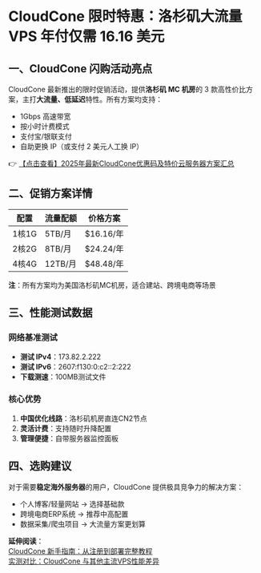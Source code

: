 # CloudCone 限时特惠：洛杉矶大流量 VPS 年付仅需 16.16 美元

## 一、CloudCone 闪购活动亮点

CloudCone 最新推出的限时促销活动，提供**洛杉矶 MC 机房**的 3 款高性价比方案，主打**大流量、低延迟**特性。所有方案均支持：
- 1Gbps 高速带宽
- 按小时计费模式
- 支付宝/银联支付
- 自助更换 IP（或支付 2 美元人工换 IP）

👉 [【点击查看】2025年最新CloudCone优惠码及特价云服务器方案汇总](https://bit.ly/Cloudcone)

## 二、促销方案详情

| 配置       | 流量配额 | 价格方案   |
|------------|----------|------------|
| 1核1G      | 5TB/月   | $16.16/年  |
| 2核2G      | 8TB/月   | $24.24/年  |
| 4核4G      | 12TB/月  | $48.48/年  |

**注**：所有方案均为美国洛杉矶MC机房，适合建站、跨境电商等场景

## 三、性能测试数据

### 网络基准测试
- **测试 IPv4**：173.82.2.222
- **测试 IPv6**：2607:f130:0:c2::2:222
- **下载测速**：100MB测试文件

### 核心优势
1. **中国优化线路**：洛杉矶机房直连CN2节点
2. **灵活计费**：支持随时升降配置
3. **管理便捷**：自带服务器监控面板

## 四、选购建议

对于需要**稳定海外服务器**的用户，CloudCone 提供极具竞争力的解决方案：
- 个人博客/轻量网站 → 选择基础款
- 跨境电商ERP系统 → 推荐中高配置
- 数据采集/爬虫项目 → 大流量方案更划算

**延伸阅读**：  
[CloudCone 新手指南：从注册到部署完整教程](https://bit.ly/Cloudcone)  
[实测对比：CloudCone 与其他主流VPS性能差异]()